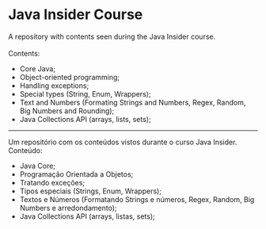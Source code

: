 # Java Insider Course
A repository with contents seen during the Java Insider course.  
<br>Contents:
  - Core Java;
  - Object-oriented programming;
  - Handling exceptions;
  - Special types (String, Enum, Wrappers);
  - Text and Numbers (Formating Strings and Numbers, Regex, Random, Big Numbers and Rounding);
  - Java Collections API (arrays, lists, sets);
  
-------------------------------------------------------------------------------------

Um repositório com os conteúdos vistos durante o curso Java Insider.
<br>Conteúdo:
  - Java Core;
  - Programação Orientada a Objetos;
  - Tratando exceções;
  - Tipos especiais (Strings, Enum, Wrappers);
  - Textos e Números (Formatando Strings e números, Regex, Random, Big Numbers e arredondamento);
   - Java Collections API (arrays, listas, sets);
